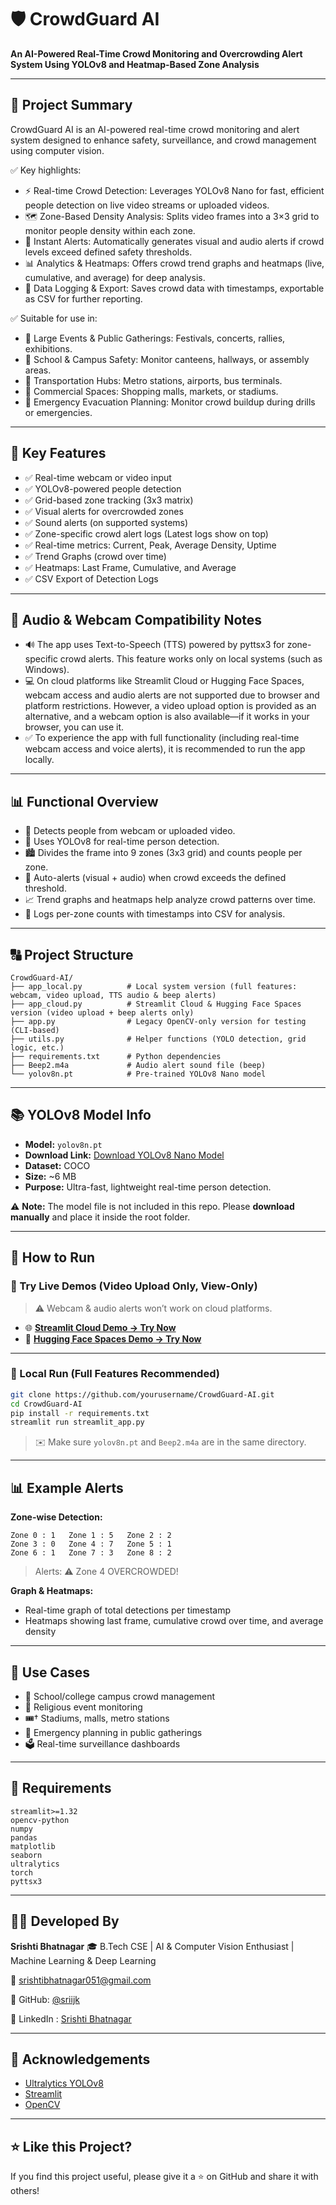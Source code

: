 # 🛡️ CrowdGuard AI  
**An AI-Powered Real-Time Crowd Monitoring and Overcrowding Alert System Using YOLOv8 and Heatmap-Based Zone Analysis**

---

## 📌 Project Summary
CrowdGuard AI is an AI-powered real-time crowd monitoring and alert system designed to enhance safety, surveillance, and crowd management using computer vision.

✅ Key highlights:
- ⚡ Real-time Crowd Detection: Leverages YOLOv8 Nano for fast, efficient people detection on live video streams or uploaded videos.
- 🗺️ Zone-Based Density Analysis: Splits video frames into a 3×3 grid to monitor people density within each zone.
- 🚨 Instant Alerts: Automatically generates visual and audio alerts if crowd levels exceed defined safety thresholds.
- 📊 Analytics & Heatmaps: Offers crowd trend graphs and heatmaps (live, cumulative, and average) for deep analysis.
- 💾 Data Logging & Export: Saves crowd data with timestamps, exportable as CSV for further reporting.

✅ Suitable for use in:
- 🎪 Large Events & Public Gatherings: Festivals, concerts, rallies, exhibitions.
- 🏫 School & Campus Safety: Monitor canteens, hallways, or assembly areas.
- 🚆 Transportation Hubs: Metro stations, airports, bus terminals.
- 🏬 Commercial Spaces: Shopping malls, markets, or stadiums.
- 🚨 Emergency Evacuation Planning: Monitor crowd buildup during drills or emergencies.

---

## 🌟 Key Features  
- ✅ Real-time webcam or video input  
- ✅ YOLOv8-powered people detection  
- ✅ Grid-based zone tracking (3x3 matrix)  
- ✅ Visual alerts for overcrowded zones  
- ✅ Sound alerts (on supported systems)  
- ✅ Zone-specific crowd alert logs (Latest logs show on top)  
- ✅ Real-time metrics: Current, Peak, Average Density, Uptime  
- ✅ Trend Graphs (crowd over time)  
- ✅ Heatmaps: Last Frame, Cumulative, and Average  
- ✅ CSV Export of Detection Logs  

---

## 🔔 Audio & Webcam Compatibility Notes
- 🔊 The app uses Text-to-Speech (TTS) powered by pyttsx3 for zone-specific crowd alerts. This feature works only on local systems (such as Windows).
- 💻 On cloud platforms like Streamlit Cloud or Hugging Face Spaces, webcam access and audio alerts are not supported due to browser and platform restrictions. However, a video upload option is provided as an alternative, and a webcam option is also available—if it works in your browser, you can use it.
- ✅ To experience the app with full functionality (including real-time webcam access and voice alerts), it is recommended to run the app locally.

---

## 📊 Functional Overview
- 🎥 Detects people from webcam or uploaded video.
- 🧠 Uses YOLOv8 for real-time person detection.
- 🏙️ Divides the frame into 9 zones (3x3 grid) and counts people per zone.
- 🚨 Auto-alerts (visual + audio) when crowd exceeds the defined threshold.
- 📈 Trend graphs and heatmaps help analyze crowd patterns over time.
- 📝 Logs per-zone counts with timestamps into CSV for analysis.

---

## 🔠 Project Structure

```
CrowdGuard-AI/
├── app_local.py          # Local system version (full features: webcam, video upload, TTS audio & beep alerts)
├── app_cloud.py          # Streamlit Cloud & Hugging Face Spaces version (video upload + beep alerts only)
├── app.py                # Legacy OpenCV-only version for testing (CLI-based)
├── utils.py              # Helper functions (YOLO detection, grid logic, etc.)
├── requirements.txt      # Python dependencies
├── Beep2.m4a             # Audio alert sound file (beep)
└── yolov8n.pt            # Pre-trained YOLOv8 Nano model

```


---

## 📚 YOLOv8 Model Info
- **Model:** `yolov8n.pt`  
- **Download Link:** [Download YOLOv8 Nano Model](https://github.com/ultralytics/assets/releases/download/v0.0.0/yolov8n.pt)
- **Dataset:** COCO  
- **Size:** ~6 MB  
- **Purpose:** Ultra-fast, lightweight real-time person detection.

⚠️ **Note:** The model file is not included in this repo. Please **download manually** and place it inside the root folder.

---

## 🔹 How to Run  
### 🚀 Try Live Demos (Video Upload Only, View-Only)
> ⚠️ Webcam & audio alerts won’t work on cloud platforms.

- 🌐 **[Streamlit Cloud Demo → Try Now](https://crowdguard-ai-xxjwxh56aazz35csz975yy.streamlit.app/)**
- 🤗 **[Hugging Face Spaces Demo → Try Now](https://huggingface.co/spaces/SrishtiB/CrowdGuardAI)**

---

### 🔧 Local Run (Full Features Recommended)
```bash
git clone https://github.com/yourusername/CrowdGuard-AI.git
cd CrowdGuard-AI
pip install -r requirements.txt
streamlit run streamlit_app.py

```

> ✉️ Make sure `yolov8n.pt` and `Beep2.m4a` are in the same directory.

---

## 📊 Example Alerts

**Zone-wise Detection:**

```
Zone 0 : 1   Zone 1 : 5   Zone 2 : 2
Zone 3 : 0   Zone 4 : 7   Zone 5 : 1
Zone 6 : 1   Zone 7 : 3   Zone 8 : 2
```

> Alerts: ⚠️ Zone 4 OVERCROWDED!

**Graph & Heatmaps:**

* Real-time graph of total detections per timestamp
* Heatmaps showing last frame, cumulative crowd over time, and average density

---

## 📅 Use Cases

* 🍎 School/college campus crowd management
* 🌺 Religious event monitoring
* 🎟† Stadiums, malls, metro stations
* 🚓 Emergency planning in public gatherings
* 🗳️ Real-time surveillance dashboards

---

## 📂 Requirements

```
streamlit>=1.32
opencv-python
numpy
pandas
matplotlib
seaborn
ultralytics
torch
pyttsx3
```

---

## 👨‍💼 Developed By

**Srishti Bhatnagar**
🎓 B.Tech CSE | AI & Computer Vision Enthusiast | Machine Learning & Deep Learning

📧 [srishtibhatnagar051@gmail.com](mailto:srishtibhatnagar051@gmail.com)

🔗 GitHub: [@sriijk](https://github.com/sriijk)

🔗 LinkedIn : [Srishti Bhatnagar](www.linkedin.com/in/srishti-bhatnagar-b59833269)

---

## 🙏 Acknowledgements

* [Ultralytics YOLOv8](https://github.com/ultralytics/ultralytics)
* [Streamlit](https://streamlit.io/)
* [OpenCV](https://opencv.org/)

---

## ⭐ Like this Project?

If you find this project useful, please give it a ⭐ on GitHub and share it with others!
